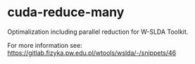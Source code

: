 # cuda-reduce-many
Optimalization including parallel reduction for W-SLDA Toolkit.

For more information see: https://gitlab.fizyka.pw.edu.pl/wtools/wslda/-/snippets/46
